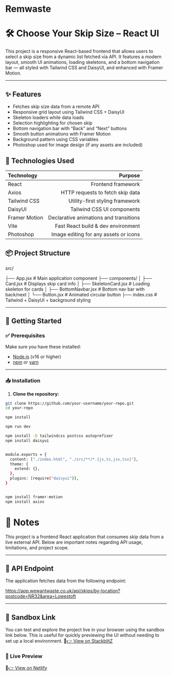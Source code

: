 # Remwaste

# 🛠️ Choose Your Skip Size – React UI


This project is a responsive React-based frontend that allows users to select a skip size from a dynamic list fetched via API. It features a modern layout, smooth UI animations, loading skeletons, and a bottom navigation bar — all styled with Tailwind CSS and DaisyUI, and enhanced with Framer Motion.


---

## ✨ Features 

- Fetches skip size data from a remote API
- Responsive grid layout using Tailwind CSS + DaisyUI
- Skeleton loaders while data loads
- Selection highlighting for chosen skip
- Bottom navigation bar with “Back” and “Next” buttons
- Smooth button animations with Framer Motion
- Background pattern using CSS variables
- Photoshop used for image design (if any assets are included)

## 🧰 Technologies Used 



| Technology       | Purpose                                   |
|:---              | ---:                                      |
| React            | Frontend framework                        |
| Axios            | HTTP requests to fetch skip data          |
| Tailwind CSS     | Utility-first styling framework           |
| DaisyUI          | Tailwind CSS UI components                |
| Framer Motion    | Declarative animations and transitions    |
| Vite             | Fast React build & dev environment        |
| Photoshop        | Image editing for any assets or icons     |


## 📦 Project Structure
 
src/

├── App.jsx # Main application component
├── components/
│ ├── Card.jsx # Displays skip card info
│ ├── SkeletonCard.jsx # Loading skeleton for cards
│ ├── BottomNavbar.jsx # Bottom nav bar with back/next
│ └── Button.jsx # Animated circular button
├── index.css # Tailwind + DaisyUI + background styling
 
---
 
## 🚀 Getting Started
 
### ✅ Prerequisites
 
Make sure you have these installed:
 
- [Node.js](https://nodejs.org/) (v16 or higher)  
- [npm](https://www.npmjs.com/) or [yarn](https://yarnpkg.com/) 
 
---
 
### 📥 Installation 

1. **Clone the repository:**
 
```bash
git clone https://github.com/your-username/your-repo.git 
cd your-repo 

npm install 

npm run dev 

npm install -D tailwindcss postcss autoprefixer 
npm install daisyui 


module.exports = {
  content: ["./index.html", "./src/**/*.{js,ts,jsx,tsx}"],
  theme: {
    extend: {},
  },
  plugins: [require("daisyui")],
}


npm install framer-motion 
npm install axios 
```

# 📝 Notes

This project is a frontend React application that consumes skip data from a live external API. Below are important notes regarding API usage, limitations, and project scope.

---

## 🔗 API Endpoint

The application fetches data from the following endpoint:

https://app.wewantwaste.co.uk/api/skips/by-location?postcode=NR32&area=Lowestoft

---

## 🧪 Sandbox Link

You can test and explore the project live in your browser using the sandbox link below. This is useful for quickly previewing the UI without needing to set up a local environment.
🔗[👉 View on StackblitZ](https://stackblitz.com/edit/vitejs-vite-xydn2zka?file=src%2FApp.jsx,src%2Fcomponents%2FCard.jsx,src%2Fcomponents%2FButton.jsx,src%2Fcomponents%2FSkeletonCard.jsx,src%2Fcomponents%2FBottomNavbar.jsx,src%2Findex.css,src%2FApp.css)


### 🚀 Live Preview

 
🔗[👉 View on Netlify](https://enchanting-choux-7bb944.netlify.app/)